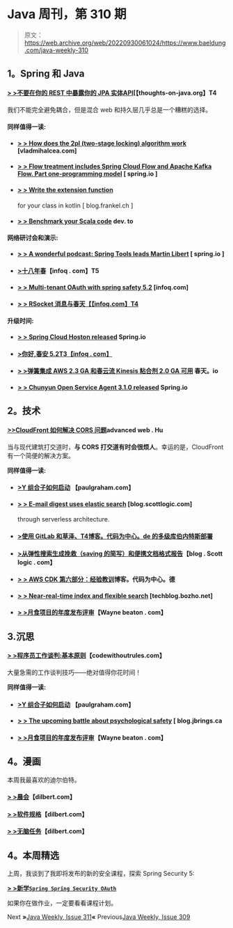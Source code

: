 # Java 周刊，第 310 期

> 原文：<https://web.archive.org/web/20220930061024/https://www.baeldung.com/java-weekly-310>

## **1。Spring 和 Java**

#### [**> >不要在你的 REST 中暴露你的 JPA 实体**API](https://web.archive.org/web/20221128051945/https://thoughts-on-java.org/dont-expose-entities-in-api/)[【thoughts-on-java.org】T4

我们不能完全避免耦合，但是混合 web 和持久层几乎总是一个糟糕的选择。

#### **同样值得一读:**

*   #### [**> > How does the 2pl (two-stage locking) algorithm work**](https://web.archive.org/web/20221128051945/https://vladmihalcea.com/2pl-two-phase-locking/) [vladmihalcea.com]

*   #### [**> > Flow treatment includes Spring Cloud Flow and Apache Kafka Flow. Part one-programming model**](https://web.archive.org/web/20221128051945/https://spring.io/blog/2019/12/02/stream-processing-with-spring-cloud-stream-and-apache-kafka-streams-part-1-programming-model) [ spring.io ]

*   #### [**> > Write the extension function**](https://web.archive.org/web/20221128051945/https://blog.frankel.ch/write-extension-functions-own-classes-kotlin/)

    for your class in kotlin [ blog.frankel.ch ]
*   #### [**> > Benchmark your Scala code**](https://web.archive.org/web/20221128051945/https://dev.to/frosnerd/microbenchmarking-your-scala-code-4885) dev. to

**网络研讨会和演示:**

*   #### [**> > A wonderful podcast: Spring Tools leads Martin Libert**](https://web.archive.org/web/20221128051945/https://spring.io/blog/2019/11/29/a-bootiful-podcast-spring-tools-lead-martin-lippert) [ spring.io ]

*   #### [**>十八年春**](https://web.archive.org/web/20221128051945/https://www.infoq.com/presentations/principles-successful-frameworks/?utm_campaign=infoq_content&utm_source=infoq&utm_medium=feed&utm_term=Java)【infoq . com】T5

*   #### **[> > Multi-tenant OAuth with spring safety 5.2](https://web.archive.org/web/20221128051945/https://www.infoq.com/presentations/authenticationmanagerresolver/?utm_campaign=infoq_content&utm_source=infoq&utm_medium=feed&utm_term=Java)** [infoq.com]

*   #### [**> > RSocket 消息与春天**【【infoq.com】T4](https://web.archive.org/web/20221128051945/https://www.infoq.com/presentations/spring-rsocket/?utm_campaign=infoq_content&utm_source=infoq&utm_medium=feed&utm_term=Java)

**升级时间:**

*   #### [**> > Spring Cloud Hoston released**](https://web.archive.org/web/20221128051945/https://spring.io/blog/2019/11/28/spring-cloud-hoxton-released) Spring.io

*   #### [**>你好,春安 5.2**T3【infoq . com】](https://web.archive.org/web/20221128051945/https://www.infoq.com/presentations/spring-security-5-2/?utm_campaign=infoq_content&utm_source=infoq&utm_medium=feed&utm_term=Java)

*   #### **[> >弹簧集成 AWS 2.3 GA 和春云流 Kinesis 粘合剂 2.0 GA 可用](https://web.archive.org/web/20221128051945/https://spring.io/blog/2019/11/27/spring-integration-aws-2-3-ga-and-spring-cloud-stream-kinesis-binder-2-0-ga-available)** 春天。io

*   #### [**> > Chunyun Open Service Agent 3.1.0 released**](https://web.archive.org/web/20221128051945/https://spring.io/blog/2019/11/26/spring-cloud-open-service-broker-3-1-0-released) Spring.io

## **2。技术**

#### [**>>CloudFront 如何解决 CORS 问题**](https://web.archive.org/web/20221128051945/https://advancedweb.hu/2019/11/26/cloudfront_cors/)advanced web . Hu

当与现代建筑打交道时，**与 CORS 打交道有时会很烦人**。幸运的是，CloudFront 有一个简便的解决方案。

**同样值得一读:**

*   #### [**>Y 组合子如何启动**](https://web.archive.org/web/20221128051945/http://www.paulgraham.com/ycstart.html) 【paulgraham.com】

*   #### [**> > E-mail digest uses elastic search**](https://web.archive.org/web/20221128051945/https://blog.scottlogic.com/2019/11/28/email-digests-with-elasticsearch-via-a-serverless-architecture.html) [blog.scottlogic.com]

    through serverless architecture.
*   #### [**>使用 GitLab 和草泽**、T4博客。代码为中心。de 的多级库伯内特斯部署](https://web.archive.org/web/20221128051945/https://blog.codecentric.de/en/2019/11/multple-stage-kubernetes-deployments-with-gitlab-and-kustomize/)

*   #### [**>从弹性搜索生成挽救（saving 的简写）和便携文档格式报告**](https://web.archive.org/web/20221128051945/https://blog.scottlogic.com/2019/12/02/Search-Data-Visualisation.html)【blog . Scott logic . com】

*   #### [**> > AWS CDK 第六部分：经验教训**](https://web.archive.org/web/20221128051945/https://blog.codecentric.de/en/2019/11/aws-cdk-part-6-lessons-learned/)博客。代码为中心。德

*   #### **[> > Near-real-time index and flexible search](https://web.archive.org/web/20221128051945/https://techblog.bozho.net/near-real-time-indexing-with-elasticsearch/)** [techblog.bozho.net]

*   #### [**> >月食项目的年度发布评审**](https://web.archive.org/web/20221128051945/https://waynebeaton.wordpress.com/2019/12/02/yearly-release-reviews-for-eclipse-projects/)【Wayne beaton . com】

## 3.沉思

#### [**> >程序员工作谈判:基本原则**](https://web.archive.org/web/20221128051945/https://codewithoutrules.com/2019/11/27/job-negotiation-for-programmers/)【codewithoutrules.com】

大量急需的工作谈判技巧——绝对值得你花时间！

**同样值得一读:**

*   #### [**>Y 组合子如何启动**](https://web.archive.org/web/20221128051945/http://www.paulgraham.com/ycstart.html) 【paulgraham.com】

*   #### [**> > The upcoming battle about psychological safety**](https://web.archive.org/web/20221128051945/https://blog.jbrains.ca/permalink/the-coming-battle-about-psychological-safety) [ blog.jbrings.ca

*   #### [**> >月食项目的年度发布评审**](https://web.archive.org/web/20221128051945/https://waynebeaton.wordpress.com/2019/12/02/yearly-release-reviews-for-eclipse-projects/)【Wayne beaton . com】

## **4。漫画**

本周我最喜欢的迪尔伯特。

#### [> >晨会](https://web.archive.org/web/20221128051945/https://dilbert.com/strip/2019-12-05)【dilbert.com】

#### [> >软件规格](https://web.archive.org/web/20221128051945/https://dilbert.com/strip/2019-11-21)【dilbert.com】

#### [> >无脑任务](https://web.archive.org/web/20221128051945/https://dilbert.com/strip/2019-11-29)【dilbert.com】

## **4。本周精选**

上周，我谈到了我即将发布的新的安全课程，探索 Spring Security 5:

**[> >新学`Spring Spring Security OAuth`](/web/20221128051945/https://www.baeldung.com/learn-spring-security-oauth-course)**

如果你在做作业，一定要看看课程计划。

Next **»**[Java Weekly, Issue 311](/web/20221128051945/https://www.baeldung.com/java-weekly-311)**«** Previous[Java Weekly, Issue 309](/web/20221128051945/https://www.baeldung.com/java-weekly-309)